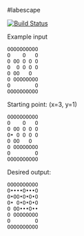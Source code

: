 #labescape

[![Build Status](https://api.travis-ci.org/repositories/stepio/labescape.svg?branch=master)](https://travis-ci.org/stepio/labescape)

Example input

	OOOOOOOOOO
	O    O   O
	O OO O O O
	O  O O O O
	O OO   O  
	O OOOOOOOO
	O        O
	OOOOOOOOOO
	
Starting point: (x=3, y=1)
 	
 	OOOOOOOOOO
	O    O   O
	O OO O O O
	O• O O O O
	O OO   O  
	O OOOOOOOO
	O        O
	OOOOOOOOOO
	
Desired output:
	
	OOOOOOOOOO
	O••••O•••O
	O•OO•O•O•O
	O• O•O•O•O
	O OO•••O••
	O OOOOOOOO
	O        O
	OOOOOOOOOO